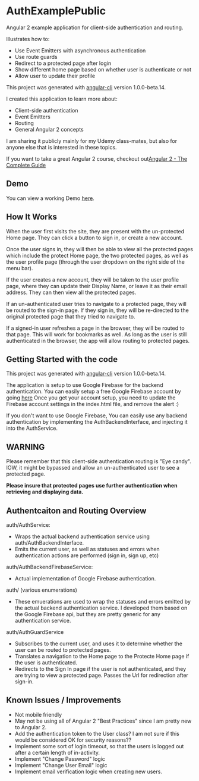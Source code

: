 # AuthExamplePublic
Angular 2 example application for client-side authentication and routing.

Illustrates how to:
- Use Event Emitters with asynchronous authentication
- Use route guards
- Redirect to a protected page after login
- Show different home page based on whether user is authenticate or not
- Allow user to update their profile

This project was generated with [angular-cli](https://github.com/angular/angular-cli) version 1.0.0-beta.14.

I created this application to learn more about:
- Client-side authentication
- Event Emitters
- Routing
- General Angular 2 concepts

I am sharing it publicly mainly for my Udemy class-mates, but also for anyone else that is interested in these topics.

If you want to take a great Angular 2 course, checkout out[Angular 2 - The Complete Guide](https://www.udemy.com/the-complete-guide-to-angular-2)

## Demo

You can view a working Demo [here](http://authexample.coderforchrist.com).

## How It Works

When the user first visits the site, they are present with the un-protected Home page.  They can click a button to sign in, or create a new account.

Once the user signs in, they will then be able to view all the protected pages which include the protect Home page, the two protected pages, as well as the user profile page (through the user dropdown on the right side of the menu bar).

If the user creates a new account, they will be taken to the user profile page, where they can update their Display Name, or leave it as their email address.  They can then view all the protected pages.

If an un-authenticated user tries to navigate to a protected page, they will be routed to the sign-in page. If they sign in, they will be re-directed to the original protected page that they tried to navigate to.

If a signed-in user refreshes a page in the browser, they will be routed to that page.  This will work for bookmarks as well.  As long as the user is still authenticated in the browser, the app will allow routing to protected pages. 

## Getting Started with the code

This project was generated with [angular-cli](https://github.com/angular/angular-cli) version 1.0.0-beta.14.

The application is setup to use Google Firebase for the backend authentication.  You can easily setup a free Google Firebase account by going [here](https://firebase.google.com/)
Once you get your account setup, you need to update the Firebase account settings in the index.html file, and remove the alert :)

If you don't want to use Google Firebase, You can easily use any backend authentication by implementing the AuthBackendInterface, and injecting it into the AuthService.

## WARNING

Please remember that this client-side authentication routing is "Eye candy".  IOW, it might be bypassed and allow an un-authenticated user to see a protected page.

**Please insure that protected pages use further authentication when retrieving and displaying data.** 

## Authentcaiton and Routing Overview

auth/AuthService: 
- Wraps the actual backend authentication service using auth/AuthBackendInterface.
- Emits the current user, as well as statuses and errors when authentication actions are performed (sign in, sign up, etc)

auth/AuthBackendFirebaseService:
- Actual implementation of Google Firebase authentication.

auth/ (various enumerations)
- These emuerations are used to wrap the statuses and errors emitted by the actual backend authentication service.  I developed them based on the Google Firebase api, but they are pretty generic for any authentication service.

auth/AuthGuardService
- Subscribes to the current user, and uses it to determine whether the user can be routed to protected pages.
- Translates a navigation to the Home page to the Protecte Home page if the user is authenticated.
- Redirects to the Sign In page if the user is not authenticated, and they are trying to view a protected page.  Passes the Url for redirection after sign-in.

## Known Issues / Improvements

- Not mobile friendly
- May not be using all of Angular 2 "Best Practices" since I am pretty new to Angular 2.
- Add the authentication token to the User class?  I am not sure if this would be considered OK for security reasons??
- Implement some sort of login timeout, so that the users is logged out after a certain length of in-activity.
- Implement "Change Password" logic
- Implement "Change User Email" logic
- Implement email verification logic when creating new users.
